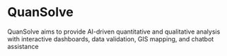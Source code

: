 # QuanSolve
QuanSolve aims to provide AI-driven quantitative and qualitative analysis with interactive dashboards, data validation, GIS mapping, and chatbot assistance
